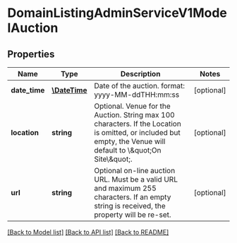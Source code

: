 # DomainListingAdminServiceV1ModelAuction

## Properties
Name | Type | Description | Notes
------------ | ------------- | ------------- | -------------
**date_time** | [**\DateTime**](\DateTime.md) | Date of the auction. format: yyyy-MM-ddTHH:mm:ss | [optional] 
**location** | **string** | Optional. Venue for the Auction. String max 100 characters. If the Location is omitted, or included but empty, the Venue will default to \\\&quot;On Site\\\&quot;. | [optional] 
**url** | **string** | Optional on-line auction URL. Must be a valid URL and maximum 255 characters. If an empty string is received, the property will be re-set. | [optional] 

[[Back to Model list]](../../README.md#documentation-for-models) [[Back to API list]](../../README.md#documentation-for-api-endpoints) [[Back to README]](../../README.md)

